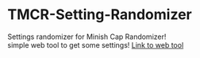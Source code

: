 # TMCR-Setting-Randomizer
Settings randomizer for Minish Cap Randomizer!  
simple web tool to get some settings!
[Link to web tool](https://www.candycryst.com/tmcr/)
